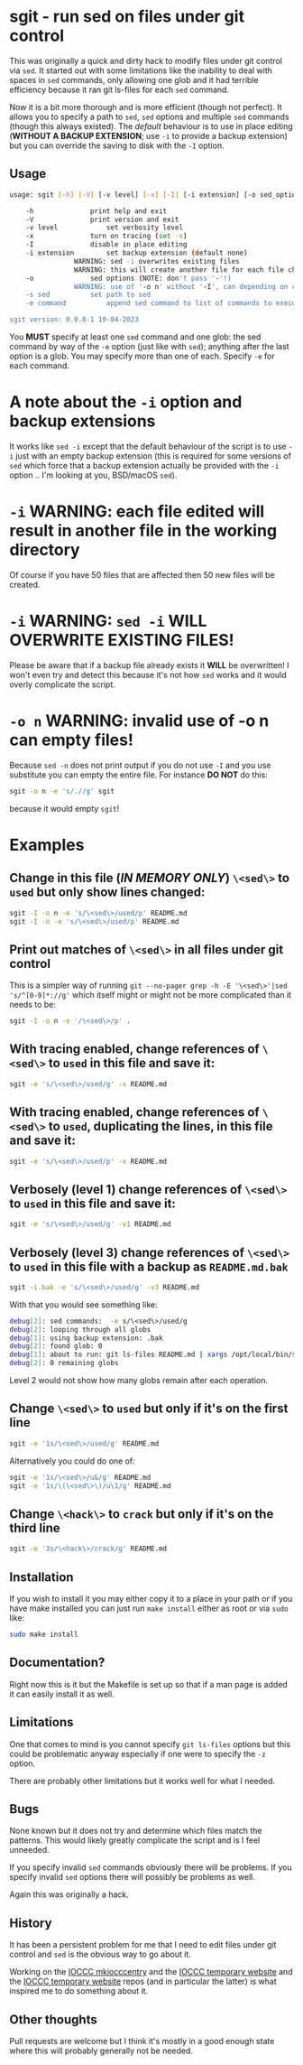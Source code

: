 # sgit - run sed on files under git control

This was originally a quick and dirty hack to modify files under git control
via `sed`. It started out with some limitations like the inability to deal
with spaces in `sed` commands, only allowing one glob and it had terrible
efficiency because it ran git ls-files for each `sed` command.

Now it is a bit more thorough and is more efficient (though not perfect). It
allows you to specify a path to `sed`, `sed` options and multiple `sed` commands
(though this always existed). The _default_ behaviour is to use in place editing
(**WITHOUT A BACKUP EXTENSION**; use `-i` to provide a backup extension) but you
can override the saving to disk with the `-I` option.

## Usage

```sh
usage: sgit [-h] [-V] [-v level] [-x] [-I] [-i extension] [-o sed_options] [-s sed] [-e command] <glob...>

    -h			    print help and exit
    -V			    print version and exit
    -v level		    set verbosity level
    -x			    turn on tracing (set -x)
    -I			    disable in place editing
    -i extension	    set backup extension (default none)
				WARNING: sed -i overwrites existing files
				WARNING: this will create another file for each file changed
    -o			    sed options (NOTE: don't pass '-'!)
				WARNING: use of '-o n' without '-I', can depending on command, empty files
    -s sed		    set path to sed
    -e command		    append sed command to list of commands to execute on globs

sgit version: 0.0.8-1 19-04-2023
```

You **MUST** specify at least one `sed` command and one glob: the sed command by
way of the `-e` option (just like with `sed`); anything after the last option is
a glob. You may specify more than one of each. Specify `-e` for each command.

# A note about the `-i` option and backup extensions

It works like `sed -i` except that the default behaviour of the script is to use
`-i` just with an empty backup extension (this is required for some versions of
`sed` which force that a backup extension actually be provided with the `-i`
option .. I'm looking at you, BSD/macOS `sed`).


# `-i` WARNING: each file edited will result in another file in the working directory

Of course if you have 50 files that are affected then 50 new files will be
created.

# `-i` WARNING: `sed -i` **WILL OVERWRITE EXISTING FILES**!

Please be aware that if a backup file already exists it **WILL** be overwritten!
I won't even try and detect this because it's not how `sed` works and it would
overly complicate the script.


# `-o n` WARNING: invalid use of -o n can empty files!

Because `sed -n` does not print output if you do not use `-I` and you use
substitute you can empty the entire file. For instance **DO NOT** do this:


```sh
sgit -o n -e 's/.//g' sgit
```

because it would empty `sgit`!


# Examples

## Change in this file (_IN MEMORY ONLY_) `\<sed\>` to `used` but only show lines changed:

```sh
sgit -I -o n -e 's/\<sed\>/used/p' README.md
sgit -I -n -e 's/\<sed\>/used/p' README.md
```

## Print out matches of `\<sed\>` in all files under git control

This is a simpler way of running `git --no-pager grep -h -E '\<sed\>'|sed
's/^[0-9]*://g'` which itself might or might not be more complicated than it
needs to be:

```sh
sgit -I -o n -e '/\<sed\>/p' .
```

## With tracing enabled, change references of `\<sed\>` to `used` in this file and save it:

```sh
sgit -e 's/\<sed\>/used/g' -x README.md

```


## With tracing enabled, change references of `\<sed\>` to `used`, duplicating the lines, in this file and save it:

```sh
sgit -e 's/\<sed\>/used/p' -x README.md

```

## Verbosely (level 1) change references of `\<sed\>` to `used` in this file and save it:

```sh
sgit -e 's/\<sed\>/used/g' -v1 README.md

```

## Verbosely (level 3) change references of `\<sed\>` to `used` in this file with a backup as `README.md.bak`

```sh
sgit -i.bak -e 's/\<sed\>/used/g' -v3 README.md

```

With that you would see something like:

```sh
debug[2]: sed commands:  -e	s/\<sed\>/used/g
debug[2]: looping through all globs
debug[1]: using backup extension: .bak
debug[2]: found glob: 0
debug[1]: about to run: git ls-files README.md | xargs /opt/local/bin/sed -i".bak" -e	s/\<sed\>/used/g
debug[2]: 0 remaining globs
```

Level 2 would not show how many globs remain after each operation.


## Change `\<sed\>` to `used` but only if it's on the first line

```sh
sgit -e '1s/\<sed\>/used/g' README.md
```

Alternatively you could do one of:


```sh
sgit -e '1s/\<sed\>/u&/g' README.md
sgit -e '1s/\(\<sed\>\)/u\1/g' README.md
```

## Change `\<hack\>` to `crack` but only if it's on the third line

```sh
sgit -e '3s/\<hack\>/crack/g' README.md
```



## Installation

If you wish to install it you may either copy it to a place in your path or if
you have make installed you can just run `make install` either as root or via
`sudo` like:

```sh
sudo make install
```

## Documentation?

Right now this is it but the Makefile is set up so that if a man page is added
it can easily install it as well.

## Limitations

One that comes to mind is you cannot specify `git ls-files` options but this
could be problematic anyway especially if one were to specify the `-z` option.

There are probably other limitations but it works well for what I needed.

## Bugs

None known but it does not try and determine which files match the patterns.
This would likely greatly complicate the script and is I feel unneeded.

If you specify invalid `sed` commands obviously there will be problems. If you
specify invalid `sed` options there will possibly be problems as well.

Again this was originally a hack.


## History

It has been a persistent problem for me that I need to edit files under git
control and `sed` is the obvious way to go about it.

Working on the [IOCCC mkiocccentry](https://github.com/ioccc-src/mkiocccentry)
and the [IOCCC temporary website](https://github.com/ioccc-src/temp-test-ioccc)
and the [IOCCC temporary website](https://github.com/ioccc-src/temp-test-ioccc)
repos (and in particular the latter) is what inspired me to do something about
it.

## Other thoughts

Pull requests are welcome but I think it's mostly in a good enough state where
this will probably generally not be needed.

